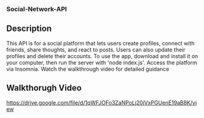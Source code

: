 ### Social-Network-API 

## Description 

This API is for a social platform that lets users create profiles, connect with friends, share thoughts, and react to posts. Users can also update their profiles and delete their accounts. To use the app, download and install it on your computer, then run the server with 'node index.js'. Access the platform via Insomnia. Watch the walkthrough video for detailed guidance

## Walkthorugh Video 

https://drive.google.com/file/d/1qWFJOFo3ZaNPoLj20jVxPGUenE19aB8K/view